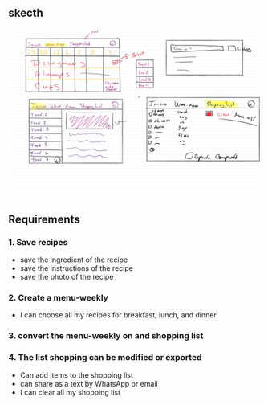 ## skecth

![sketch-recipes](sketch-recipes.png)

## Requirements

### 1. Save recipes

- save the ingredient of the recipe
- save the instructions of the recipe
- save the photo of the recipe

### 2. Create a menu-weekly

- I can choose all my recipes for breakfast, lunch, and dinner

### 3. convert the menu-weekly on and shopping list

### 4. The list shopping can be modified or exported

- Can add items to the shopping list
- can share as a text by WhatsApp or email
- I can clear all my shopping list
